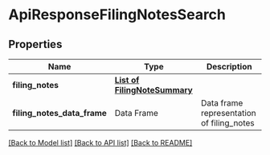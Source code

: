 # ApiResponseFilingNotesSearch

[//]: # (CLASS:IntrinioSDK::ApiResponseFilingNotesSearch)

[//]: # (KIND:object)

## Properties

[//]: # (START_DEFINITION)

Name | Type | Description
------------ | ------------- | -------------
**filing_notes** | [**List of FilingNoteSummary**](FilingNoteSummary.md) |  &nbsp;
**filing_notes_data_frame** | Data Frame | Data frame representation of filing_notes

[//]: # (END_DEFINITION)


[//]: # (CONTAINED_CLASS:IntrinioSDK::FilingNoteSummary)


[[Back to Model list]](../README.md#documentation-for-models) [[Back to API list]](../README.md#documentation-for-api-endpoints) [[Back to README]](../README.md)


